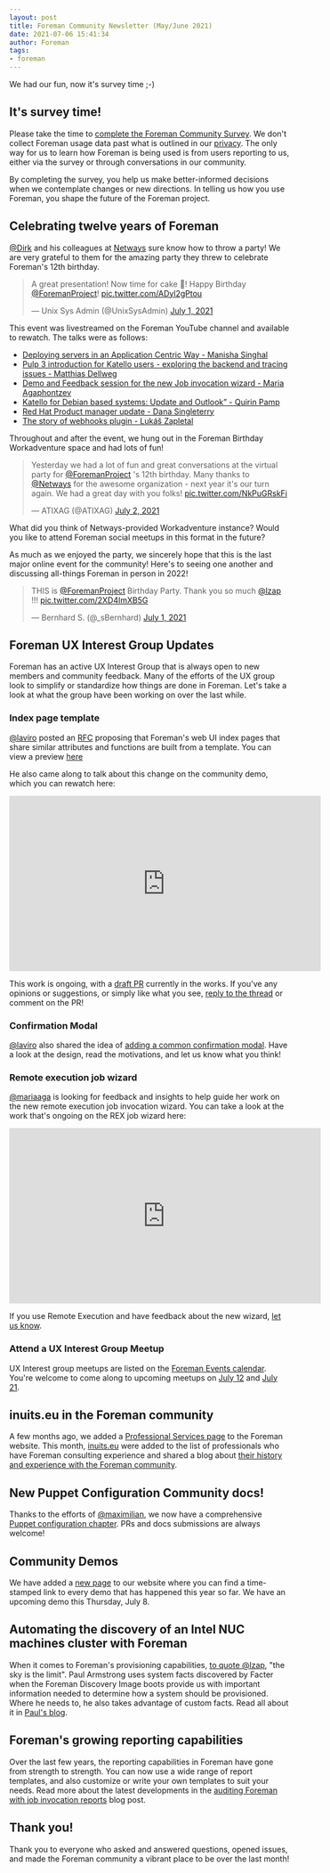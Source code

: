 ```yaml
---
layout: post
title: Foreman Community Newsletter (May/June 2021)
date: 2021-07-06 15:41:34
author: Foreman
tags:
- foreman
---
```


We had our fun, now it's survey time ;-)

<!--more-->

## It's survey time!

Please take the time to [complete the Foreman Community Survey](https://www.surveymonkey.co.uk/r/T526T3G).
We don't collect Foreman usage data past what is outlined in our [privacy](https://theforeman.org/privacy.html).
The only way for us to learn how Foreman is being used is from users reporting to us, either via the survey or through conversations in our community.

By completing the survey, you help us make better-informed decisions when we contemplate changes or new directions.
In telling us how you use Foreman, you shape the future of the Foreman project.

## Celebrating twelve years of Foreman

[@Dirk](https://community.theforeman.org/u/dirk/summary) and his colleagues at [Netways](https://www.netways.de/) sure know how to throw a party!
We are very grateful to them for the amazing party they threw to celebrate Foreman's 12th birthday.

<blockquote class="twitter-tweet"><p lang="en" dir="ltr">A great presentation! Now time for cake 🎂! Happy Birthday <a href="https://twitter.com/ForemanProject?ref_src=twsrc%5Etfw">@ForemanProject</a>! <a href="https://t.co/ADyl2gPtou">pic.twitter.com/ADyl2gPtou</a></p>&mdash; Unix Sys Admin (@UnixSysAdmin) <a href="https://twitter.com/UnixSysAdmin/status/1410623166309965831?ref_src=twsrc%5Etfw">July 1, 2021</a></blockquote> <script async src="https://platform.twitter.com/widgets.js" charset="utf-8"></script>

This event was livestreamed on the Foreman YouTube channel and available to rewatch.
The talks were as follows:


* [Deploying servers in an Application Centric Way - Manisha Singhal](https://youtu.be/k7YOvCZmX0U?t=2300)
* [Pulp 3 introduction for Katello users - exploring the backend and tracing issues - Matthias Dellweg](https://youtu.be/k7YOvCZmX0U?t=3717)
* [Demo and Feedback session for the new Job invocation wizard - Maria Agaphontzev](https://youtu.be/k7YOvCZmX0U?t=5894)
* [Katello for Debian based systems: Update and Outlook” - Quirin Pamp](https://www.youtube.com/watch?v=k7YOvCZmX0U&t=2269s)
* [Red Hat Product manager update - Dana Singleterry](https://www.youtube.com/watch?v=k7YOvCZmX0U&t=2269s)
* [The story of webhooks plugin - Lukáš Zapletal](https://www.youtube.com/watch?v=k7YOvCZmX0U&t=2269s)

Throughout and after the event, we hung out in the Foreman Birthday Workadventure space and had lots of fun!

<blockquote class="twitter-tweet" data-partner="tweetdeck"><p lang="en" dir="ltr">Yesterday we had a lot of fun and great conversations at the virtual party for <a href="https://twitter.com/ForemanProject?ref_src=twsrc%5Etfw">@ForemanProject</a> &#39;s 12th birthday. Many thanks to <a href="https://twitter.com/Netways?ref_src=twsrc%5Etfw">@Netways</a> for the awesome organization - next year it&#39;s our turn again. We had a great day with you folks! <a href="https://t.co/NkPuGRskFi">pic.twitter.com/NkPuGRskFi</a></p>&mdash; ATIXAG (@ATIXAG) <a href="https://twitter.com/ATIXAG/status/1410850254363238402?ref_src=twsrc%5Etfw">July 2, 2021</a></blockquote>
<script async src="https://platform.twitter.com/widgets.js" charset="utf-8"></script>

What did you think of Netways-provided Workadventure instance?
Would you like to attend Foreman social meetups in this format in the future?


As much as we enjoyed the party, we sincerely hope that this is the last major online event for the community! Here's to seeing one another and discussing all-things Foreman in person in 2022!


<blockquote class="twitter-tweet"><p lang="en" dir="ltr">THIS is <a href="https://twitter.com/ForemanProject?ref_src=twsrc%5Etfw">@ForemanProject</a> Birthday Party. Thank you so much <a href="https://twitter.com/lzap?ref_src=twsrc%5Etfw">@lzap</a> !!! <a href="https://t.co/2XD4ImXB5G">pic.twitter.com/2XD4ImXB5G</a></p>&mdash; Bernhard S. (@_sBernhard) <a href="https://twitter.com/_sBernhard/status/1410630657475293189?ref_src=twsrc%5Etfw">July 1, 2021</a></blockquote> <script async src="https://platform.twitter.com/widgets.js" charset="utf-8"></script>

## Foreman UX Interest Group Updates

Foreman has an active UX Interest Group that is always open to new members and community feedback. Many of the efforts of the UX group look to simplify or standardize how things are done in Foreman. Let's take a look at what the group have been working on over the last while.

### Index page template

[@laviro](https://community.theforeman.org/u/laviro/summary) posted an [RFC](https://community.theforeman.org/t/react-index-page-template/23914) proposing that Foreman's web UI index pages that share similar attributes and functions are built from a template. You can view a preview [here](https://marvelapp.com/prototype/8813483/screen/80289005)

He also came along to talk about this change on the community demo, which you can rewatch here:

<iframe width="560" height="315" src="https://www.youtube.com/embed/ga5-X_XLk4c?start=420" title="YouTube video player" frameborder="0" allow="accelerometer; autoplay; clipboard-write; encrypted-media; gyroscope; picture-in-picture" allowfullscreen></iframe>

This work is ongoing, with a [draft PR](https://github.com/theforeman/foreman/pull/8596) currently in the works. If you've any opinions or suggestions, or simply like what you see, [reply to the thread](https://community.theforeman.org/t/react-index-page-template/23914) or comment on the PR!

### Confirmation Modal

[@laviro](https://community.theforeman.org/u/laviro/summary) also shared the idea of [adding a common confirmation modal](https://community.theforeman.org/t/adding-confirmation-modal-service-to-the-root-of-our-react-app/24186).
Have a look at the design, read the motivations, and let us know what you think!

### Remote execution job wizard

[@mariaaga](https://community.theforeman.org/u/mariaaga/summary) is looking for feedback and insights to help guide her work on the new remote execution job invocation wizard.
You can take a look at the work that's ongoing on the REX job wizard here:

<iframe width="560" height="315" src="https://www.youtube.com/embed/k7YOvCZmX0U?start=5893" title="YouTube video player" frameborder="0" allow="accelerometer; autoplay; clipboard-write; encrypted-media; gyroscope; picture-in-picture" allowfullscreen></iframe>

If you use Remote Execution and have feedback about the new wizard, [let us know](https://community.theforeman.org).

### Attend a UX Interest Group Meetup

UX Interest group meetups are listed on the [Foreman Events calendar](https://community.theforeman.org/c/events/l/calendar).
You're welcome to come along to upcoming meetups on [July 12](https://community.theforeman.org/t/ux-interest-group-meeting-12-07-21/24277) and [July 21](https://community.theforeman.org/t/ux-interest-group-meeting-26-07-21/24278).

## inuits.eu in the Foreman community

A few months ago, we added a [Professional Services page](https://theforeman.org/professional-services.html) to the Foreman website. This month, [inuits.eu](https://inuits.eu/) were added to the list of professionals who have Foreman consulting experience and shared a blog about [their history and experience with the Foreman community](https://theforeman.org/2021/06/inuitseu-in-the-foreman-community.html).

## New Puppet Configuration Community docs!

Thanks to the efforts of [@maximilian](https://community.theforeman.org/u/maximilian/summary), we now have a comprehensive [Puppet configuration chapter](https://docs.theforeman.org/nightly/Managing_Hosts/index-foreman-el.html#using-puppet-for-configuration-management_managing-hosts).
PRs and docs submissions are always welcome!

## Community Demos

We have added a [new page](https://theforeman.org/demos-2021.html) to our website where you can find a time-stamped link to every demo that has happened this year so far. We have an upcoming demo this Thursday, July 8.

## Automating the discovery of an Intel NUC machines cluster with Foreman

When it comes to Foreman's provisioning capabilities, [to quote @lzap](https://community.theforeman.org/t/birthday-provisioning-followup/19973?u=mcorr), "the sky is the limit". Paul Armstrong uses system facts discovered by Facter when the Foreman Discovery Image boots provide us with important information needed to determine how a system should be provisioned. Where he needs to, he also takes advantage of custom facts. Read all about it in [Paul's blog](https://theforeman.org/2021/05/implementing-custom-facts-for-foreman-discovery.html).

## Foreman's growing reporting capabilities

Over the last few years, the reporting capabilities in Foreman have gone from strength to strength. You can now use a wide range of report templates, and also customize or write your own templates to suit your needs. Read more about the latest developments in the [auditing Foreman with job invocation reports](https://theforeman.org/2021/05/auditing-foreman-with-job-invocation-reports.html) blog post.

## Thank you!

Thank you to everyone who asked and answered questions, opened issues, and made the Foreman community a vibrant place to be over the last month!
